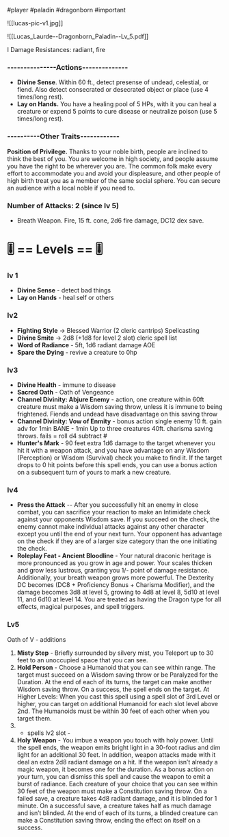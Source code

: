 #player #paladin #dragonborn #important

![[lucas-pic-v1.jpg]]

![[Lucas_Laurde--Dragonborn_Paladin--Lv_5.pdf]]

I
Damage Resistances: radiant, fire

### ---------------Actions-------------- 
- **Divine Sense**. Within 60 ft., detect presense of undead, celestial, or fiend. Also detect consecrated or desecrated object or place (use 4 times/long rest).
- **Lay on Hands.** You have a healing pool of 5 HPs, with it you can heal a creature or expend 5 points to cure disease or neutralize poison (use 5 times/long rest).

### ----------Other Traits------------ 
**Position of Privilege.** Thanks to your noble birth, people are inclined to think the best of you. You are welcome in high society, and people assume you have the right to be wherever you are. The common folk make every effort to accommodate you and avoid your displeasure, and other people of high birth treat you as a member of the same social sphere. You can secure an audience with a local noble if you need to.

### Number of Attacks: 2 (since lv 5) 
- Breath Weapon. Fire, 15 ft. cone, 2d6 fire damage, DC12 dex save.


# 🎚 == Levels == 🎚
### lv 1
- **Divine Sense** - detect bad things 
- **Lay on Hands** - heal self or others

### lv2 
- **Fighting Style** -> Blessed Warrior (2 cleric cantrips) Spellcasting 
- **Divine Smite** -> 2d8 (+1d8 for level 2 slot)
cleric spell list 
- **Word of Radiance** - 5ft, 1d6 radiant damage AOE 
- **Spare the Dying** - revive a creature to 0hp

### lv3 
- **Divine Health** - immune to disease 
- **Sacred Oath** - Oath of Vengeance 
- **Channel Divinity: Abjure Enemy** - action, one creature within 60ft creature must make a Wisdom saving throw, unless it is immune to being frightened. Fiends and undead have disadvantage on this saving throw 
- **Channel Divinity: Vow of Enmity** - bonus action single enemy 10 ft. gain adv for 1min BANE - 1min Up to three creatures 40ft. charisma saving throws. fails = roll d4 subtract # 
- **Hunter's Mark** - 90 feet extra 1d6 damage to the target whenever you hit it with a weapon attack, and you have advantage on any Wisdom (Perception) or Wisdom (Survival) check you make to find it. If the target drops to 0 hit points before this spell ends, you can use a bonus action on a subsequent turn of yours to mark a new creature.

### lv4
* **Press the Attack** -- After you successfully hit an enemy in close combat, you can sacrifice your reaction to make an Intimidate check against your opponents Wisdom save. If you succeed on the check, the enemy cannot make individual attacks against any other character except you until the end of your next turn. Your opponent has advantage on the check if they are of a larger size category than the one initiating the check.
* **Roleplay Feat - Ancient Bloodline** - Your natural draconic heritage is more pronounced as you grow in age and power. Your scales thicken and grow less lustrous, granting you 1/- point of damage resistance. Additionally, your breath weapon grows more powerful. The Dexterity DC becomes (DC8 + Proficiency Bonus + Charisma Modifier), and the damage becomes 3d8 at level 5, growing to 4d8 at level 8, 5d10 at level 11, and 6d10 at level 14. You are treated as having the Dragon type for all effects, magical purposes, and spell triggers.

###  Lv5 
 Oath of V - additions
 1. **Misty Step** - Briefly surrounded by silvery mist, you Teleport up to 30 feet to an unoccupied space that you can see. 
 2. **Hold Person** - Choose a Humanoid that you can see within range. The target must succeed on a Wisdom saving throw or be Paralyzed for the Duration. At the end of each of its turns, the target can make another Wisdom saving throw. On a success, the spell ends on the target. At Higher Levels: When you cast this spell using a spell slot of 3rd Level or higher, you can target on additional Humanoid for each slot level above 2nd. The Humanoids must be within 30 feet of each other when you target them.
 3. - spells lv2 slot - 
 4. **Holy Weapon** - You imbue a weapon you touch with holy power. Until the spell ends, the weapon emits bright light in a 30-foot radius and dim light for an additional 30 feet. In addition, weapon attacks made with it deal an extra 2d8 radiant damage on a hit. If the weapon isn’t already a magic weapon, it becomes one for the duration. As a bonus action on your turn, you can dismiss this spell and cause the weapon to emit a burst of radiance. Each creature of your choice that you can see within 30 feet of the weapon must make a Constitution saving throw. On a failed save, a creature takes 4d8 radiant damage, and it is blinded for 1 minute. On a successful save, a creature takes half as much damage and isn’t blinded. At the end of each of its turns, a blinded creature can make a Constitution saving throw, ending the effect on itself on a success.